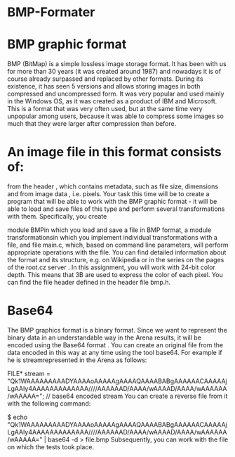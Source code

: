 # BMP-Formater

# BMP graphic format
BMP (BitMap) is a simple lossless image storage format. It has been with us for more than 30 years (it was created around 1987) and nowadays it is of course already surpassed and replaced by other formats. During its existence, it has seen 5 versions and allows storing images in both compressed and uncompressed form. It was very popular and used mainly in the Windows OS, as it was created as a product of IBM and Microsoft. This is a format that was very often used, but at the same time very unpopular among users, because it was able to compress some images so much that they were larger after compression than before.

# An image file in this format consists of:

from the header , which contains metadata, such as file size, dimensions
and from image data , i.e. pixels.
Your task this time will be to create a program that will be able to work with the BMP graphic format - it will be able to load and save files of this type and perform several transformations with them. Specifically, you create

module BMPin which you load and save a file in BMP format,
a module transformationsin which you implement individual transformations with a file, and
file main.c, which, based on command line parameters, will perform appropriate operations with the file.
You can find detailed information about the format and its structure, e.g. on Wikipedia or in the series on the pages of the root.cz server . In this assignment, you will work with 24-bit color depth. This means that 3B are used to express the color of each pixel. You can find the file header defined in the header file bmp.h.

# Base64
The BMP graphics format is a binary format. Since we want to represent the binary data in an understandable way in the Arena results, it will be encoded using the Base64 format . You can create an original file from the data encoded in this way at any time using the tool base64. For example if he is streamrepresented in the Arena as follows:

FILE* stream = "Qk1WAAAAAAAAADYAAAAoAAAAAgAAAAQAAAABABgAAAAAACAAAAAjLgAAIy4AAAAAAAAAAAAA////AAAAAAD/AAAA/wAAAAD/AAAA/wAAAAAA/wAAAAA="; // base64 encoded stream
You can create a reverse file from it with the following command:

$ echo "Qk1WAAAAAAAAADYAAAAoAAAAAgAAAAQAAAABABgAAAAAACAAAAAjLgAAIy4AAAAAAAAAAAAA////AAAAAAD/AAAA/wAAAAD/AAAA/wAAAAAA/wAAAAA=" | base64 -d > file.bmp
Subsequently, you can work with the file on which the tests took place.

